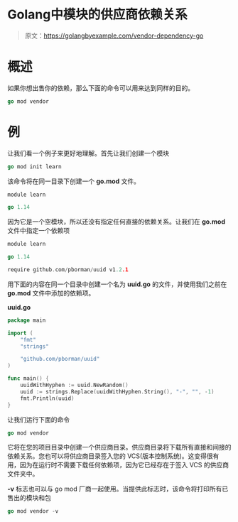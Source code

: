 # Golang中模块的供应商依赖关系

> 原文：<https://golangbyexample.com/vendor-dependency-go>

# **概述**

如果你想出售你的依赖，那么下面的命令可以用来达到同样的目的。

```go
go mod vendor
```

# **例**

让我们看一个例子来更好地理解。首先让我们创建一个模块

```go
go mod init learn
```

该命令将在同一目录下创建一个 **go.mod** 文件。

```go
module learn

go 1.14
```

因为它是一个空模块，所以还没有指定任何直接的依赖关系。让我们在 **go.mod** 文件中指定一个依赖项

```go
module learn

go 1.14

require github.com/pborman/uuid v1.2.1
```

用下面的内容在同一个目录中创建一个名为 **uuid.go** 的文件，并使用我们之前在 **go.mod** 文件中添加的依赖项。

**uuid.go**

```go
package main

import (
	"fmt"
	"strings"

	"github.com/pborman/uuid"
)

func main() {
	uuidWithHyphen := uuid.NewRandom()
	uuid := strings.Replace(uuidWithHyphen.String(), "-", "", -1)
	fmt.Println(uuid)
}
```

让我们运行下面的命令

```go
go mod vendor
```

它将在您的项目目录中创建一个供应商目录。供应商目录将下载所有直接和间接的依赖关系。您也可以将供应商目录签入您的 VCS(版本控制系统)。这变得很有用，因为在运行时不需要下载任何依赖项，因为它已经存在于签入 VCS 的供应商文件夹中。

**-v** 标志也可以与 go mod 厂商一起使用。当提供此标志时，该命令将打印所有已售出的模块和包

```go
go mod vendor -v
```